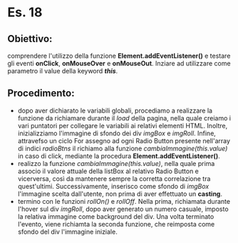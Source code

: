 # Es. 18 
## Obiettivo: 
comprendere l'utilizzo della funzione **Element.addEventListener()** e testare gli eventi **onClick**, **onMouseOver** e **onMouseOut**. Inziare ad utilizzare come parametro il value della keyword ***this***.
## Procedimento:
* dopo aver dichiarato le variabili globali, procediamo a realizzare la funzione da richiamare durante il *load* della pagina, nella quale creiamo i vari puntatori per collegare le variabili ai relativi elementi HTML. Inoltre, inizializziamo l'immagine di sfondo dei div *imgBox* e *imgRoll*. Infine, attravefso un ciclo For assegno ad ogni Radio Button presente nell'array di indici *radioBtns* il richiamo alla funzione *cambiaImmagine(this.value)* in caso di click, mediante la procedura **Element.addEventListener()**.
* realizzo la funzione *cambiaImmagine(this.value)*, nella quale prima associo il valore attuale della listBox al relativo Radio Button e vicerversa, così da mantenere sempre la corretta correlazione tra quest'ultimi. Successivamente, inserisco come sfondo di *imgBox* l'immagine scelta dall'utente, non prima di aver effettuato un **casting**.
* termino con le funzioni *rollOn()* e *rollOff*. Nella prima, richiamata durante l'hover sul div *imgRoll*, dopo aver generato un numero casuale, imposto la relativa immagine come background del div. Una volta terminato l'evento, viene richiamta la seconda funzione, che reimposta come sfondo del div l'immagine iniziale.

